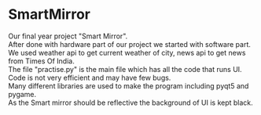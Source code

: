 # SmartMirror
Our final year project "Smart Mirror".<br>
After done with hardware part of our project we started with software part.<br>
We used weather api to get current weather of city, news api to get news from Times Of India.<br>
The file "practise.py" is the main file which has all the code that runs UI. <br>
Code is not very efficient and may have few bugs.<br>
Many different libraries are used to make the program including pyqt5 and pygame.<br>
As the Smart mirror should be reflective the background of UI is kept black.
